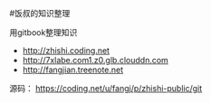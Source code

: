 #饭叔的知识整理

用gitbook整理知识

* http://zhishi.coding.net
* http://7xlabe.com1.z0.glb.clouddn.com
* http://fangjian.treenote.net

源码：
https://coding.net/u/fangj/p/zhishi-public/git

